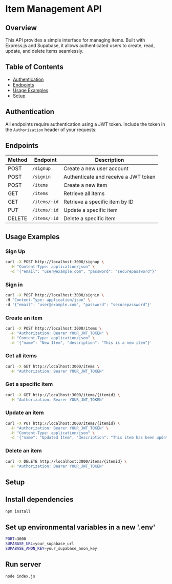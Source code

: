 # Item Management API

## Overview

This API provides a simple interface for managing items. Built with Express.js and Supabase, it allows authenticated users to create, read, update, and delete items seamlessly.

## Table of Contents

- [Authentication](#authentication)
- [Endpoints](#endpoints)
- [Usage Examples](#usage-examples)
- [Setup](#setup)

## Authentication

All endpoints require authentication using a JWT token. Include the token in the `Authorization` header of your requests:


## Endpoints

| Method | Endpoint       | Description                        |
|--------|----------------|------------------------------------|
| POST   | `/signup`      | Create a new user account          |
| POST   | `/signin`      | Authenticate and receive a JWT token |
| POST   | `/items`       | Create a new item                  |
| GET    | `/items`       | Retrieve all items                 |
| GET    | `/items/:id`   | Retrieve a specific item by ID     |
| PUT    | `/items/:id`   | Update a specific item             |
| DELETE | `/items/:id`   | Delete a specific item             |

## Usage Examples

### Sign Up

```bash
curl -X POST http://localhost:3000/signup \
  -H "Content-Type: application/json" \
  -d '{"email": "user@example.com", "password": "securepassword"}'
```

  ### Sign in

  ```bash
  curl -X POST http://localhost:3000/signin \
  -H "Content-Type: application/json" \
  -d '{"email": "user@example.com", "password": "securepassword"}'
  ```

### Create an item

```bash
curl -X POST http://localhost:3000/items \
  -H "Authorization: Bearer YOUR_JWT_TOKEN" \
  -H "Content-Type: application/json" \
  -d '{"name": "New Item", "description": "This is a new item"}'
```
### Get all items

```bash
curl -X GET http://localhost:3000/items \
  -H "Authorization: Bearer YOUR_JWT_TOKEN"
```

### Get a specific item

```bash
curl -X GET http://localhost:3000/items/{itemid} \
  -H "Authorization: Bearer YOUR_JWT_TOKEN"
```

### Update an item

```bash
curl -X PUT http://localhost:3000/items/{itemid} \
  -H "Authorization: Bearer YOUR_JWT_TOKEN" \
  -H "Content-Type: application/json" \
  -d '{"name": "Updated Item", "description": "This item has been updated"}'
```

### Delete an item

```bash
curl -X DELETE http://localhost:3000/items/{itemid} \
  -H "Authorization: Bearer YOUR_JWT_TOKEN"
```

## Setup

## Install dependencies

```bash
npm install
```

## Set up environmental variables in a new '.env'

```bash
PORT=3000
SUPABASE_URL=your_supabase_url
SUPABASE_ANON_KEY=your_supabase_anon_key
```

## Run server
```bash
node index.js
```